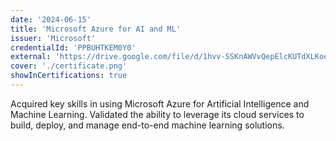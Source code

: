 ```yaml
---
date: '2024-06-15'
title: 'Microsoft Azure for AI and ML'
issuer: 'Microsoft'
credentialId: 'PPBUHTKEM0Y0'
external: 'https://drive.google.com/file/d/1hvv-SSKnAWVvQepElcKUTdXLKoeqIu_i/view?usp=drivesdk'
cover: './certificate.png'
showInCertifications: true
---
```


Acquired key skills in using Microsoft Azure for Artificial Intelligence and Machine Learning. Validated the ability to leverage its cloud services to build, deploy, and manage end-to-end machine learning solutions.
